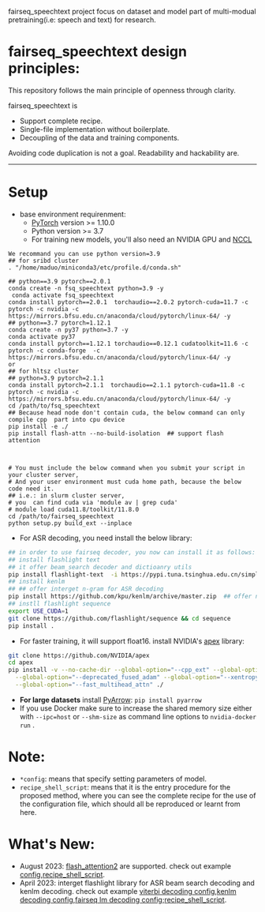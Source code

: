 

fairseq_speechtext project focus on dataset and model part of multi-modual pretraining(i.e: speech and text) for research.
# fairseq_speechtext design principles:

This repository follows the main principle of openness through clarity.

fairseq_speechtext is 

* Support complete recipe.
* Single-file implementation without boilerplate.
* Decoupling of the data and training components.

Avoiding code duplication is not a goal. Readability and hackability are.

--------------------------------------------------------------------------------
# Setup
* base environment requirenment:
  * [PyTorch](http://pytorch.org/) version >= 1.10.0
  * Python version >= 3.7
  * For training new models, you'll also need an NVIDIA GPU and [NCCL](https://github.com/NVIDIA/nccl)
  
```
We recommand you can use python version=3.9
## for sribd cluster
. "/home/maduo/miniconda3/etc/profile.d/conda.sh"

## python==3.9 pytorch==2.0.1
conda create -n fsq_speechtext python=3.9 -y
 conda activate fsq_speechtext
conda install pytorch==2.0.1  torchaudio==2.0.2 pytorch-cuda=11.7 -c pytorch -c nvidia -c https://mirrors.bfsu.edu.cn/anaconda/cloud/pytorch/linux-64/ -y
## python==3.7 pytorch=1.12.1
conda create -n py37 python=3.7 -y
conda activate py37
conda install pytorch==1.12.1 torchaudio==0.12.1 cudatoolkit=11.6 -c pytorch -c conda-forge  -c https://mirrors.bfsu.edu.cn/anaconda/cloud/pytorch/linux-64/ -y
or
## for hltsz cluster
## python=3.9 pytorch=2.1.1
conda install pytorch=2.1.1  torchaudio==2.1.1 pytorch-cuda=11.8 -c pytorch -c nvidia -c https://mirrors.bfsu.edu.cn/anaconda/cloud/pytorch/linux-64/ -y
cd /path/to/fsq_speechtext
## Because head node don't contain cuda, the below command can only compile cpp  part into cpu device
pip install -e ./
pip install flash-attn --no-build-isolation  ## support flash attention



# You must include the below command when you submit your script in your cluster server,
# And your user environment must cuda home path, because the below code need it.
## i.e.: in slurm cluster server, 
# you  can find cuda via 'module av | grep cuda'
# module load cuda11.8/toolkit/11.8.0 
cd /path/to/fairseq_speechtext
python setup.py build_ext --inplace
```

* For ASR decoding, you need install the below library:
``` bash
## in order to use fairseq decoder, you now can install it as follows:
## install flashlight text
## it offer beam_search decoder and dictioanry utils
pip install flashlight-text  -i https://pypi.tuna.tsinghua.edu.cn/simple
## install kenlm
## ## offer interget n-gram for ASR decoding
pip install https://github.com/kpu/kenlm/archive/master.zip  ## offer n-gram 
## instll flashlight sequence
export USE_CUDA=1
git clone https://github.com/flashlight/sequence && cd sequence 
pip install .
```

* For faster training, it will support float16.
 install NVIDIA's [apex](https://github.com/NVIDIA/apex) library:
``` bash
git clone https://github.com/NVIDIA/apex
cd apex
pip install -v --no-cache-dir --global-option="--cpp_ext" --global-option="--cuda_ext" \
  --global-option="--deprecated_fused_adam" --global-option="--xentropy" \
  --global-option="--fast_multihead_attn" ./
```

* **For large datasets** install [PyArrow](https://arrow.apache.org/docs/python/install.html#using-pip): `pip install pyarrow`
* If you use Docker make sure to increase the shared memory size either with `--ipc=host` or `--shm-size`
 as command line options to `nvidia-docker run` .


# Note:
* `*config`: means that specify setting parameters of model.
* `recipe_shell_script`: means that it is the entry procedure for the proposed method, where you can see the complete recipe for the use of the configuration file, which should all be reproduced or learnt from here. 

# What's New:

* August 2023: [flash_attention2](https://github.com/shanguanma/fairseq_speechtext/blob/main/fairseq/modules/multihead_attention3.py) are supported. check out example [config](https://github.com/shanguanma/fairseq_speechtext/blob/main/examples/voicelm/voicelm2/config/pretrain/voicelm2_base_librispeech_flash_attention.yaml),[recipe_shell_script](https://github.com/shanguanma/fairseq_speechtext/blob/main/examples/voicelm/voicelm2/bash_voicelm2.sh).
* April 2023: interget flashlight library for ASR beam search decoding and kenlm decoding. check out example [viterbi decoding config](https://github.com/shanguanma/fairseq_speechtext/blob/main/examples/speech_recognition/new/conf/infer_viterbi_librispeech.yaml),[kenlm decoding config](https://github.com/shanguanma/fairseq_speechtext/blob/main/examples/speech_recognition/new/conf/infer_kenlm_lirispeech.yaml),[fairseq lm decoding config](https://github.com/shanguanma/fairseq_speechtext/blob/main/examples/speech_recognition/new/conf/infer_fsqlm_librispeech.yaml);[recipe_shell_script](https://github.com/shanguanma/fairseq_speechtext/blob/main/examples/voicelm/base_voicelm.sh).
